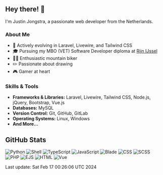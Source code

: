 ## Hey there! 👋

I'm Justin Jongstra, a passionate web developer from the Netherlands.

### About Me
- 🌱 Actively evolving in Laravel, Livewire, and Tailwind CSS
- 🎓 Pursuing my MBO (VET) Software Developer diploma at [Rijn IJssel](https://www.rijnijssel.nl/)
- 🚵‍♂️ Enthusiastic mountain biker
- ✏️ Passionate about drawing
- 🎮 Gamer at heart

### Skills & Tools
- **Frameworks & Libraries:** Laravel, Livewire, Tailwind CSS, Node.js, jQuery, Bootstrap, Vue.js
- **Databases:** MySQL
- **Version Control:** Git, GitHub, GitLab
- **Operating Systems:** Linux, Windows
- **And More...**

## GitHub Stats
![Python](https://img.shields.io/badge/Python-.20%25-blue)
![Shell](https://img.shields.io/badge/Shell-.40%25-blue)
![TypeScript](https://img.shields.io/badge/TypeScript-.01%25-blue)
![JavaScript](https://img.shields.io/badge/JavaScript-12.57%25-blue)
![Blade](https://img.shields.io/badge/Blade-23.49%25-blue)
![CSS](https://img.shields.io/badge/CSS-2.51%25-blue)
![SCSS](https://img.shields.io/badge/SCSS-2.41%25-blue)
![PHP](https://img.shields.io/badge/PHP-56.47%25-blue)
![EJS](https://img.shields.io/badge/EJS-.87%25-blue)
![HTML](https://img.shields.io/badge/HTML-.11%25-blue)
![Vue](https://img.shields.io/badge/Vue-.90%25-blue)

Last update: Sat Feb 17 00:26:06 UTC 2024

